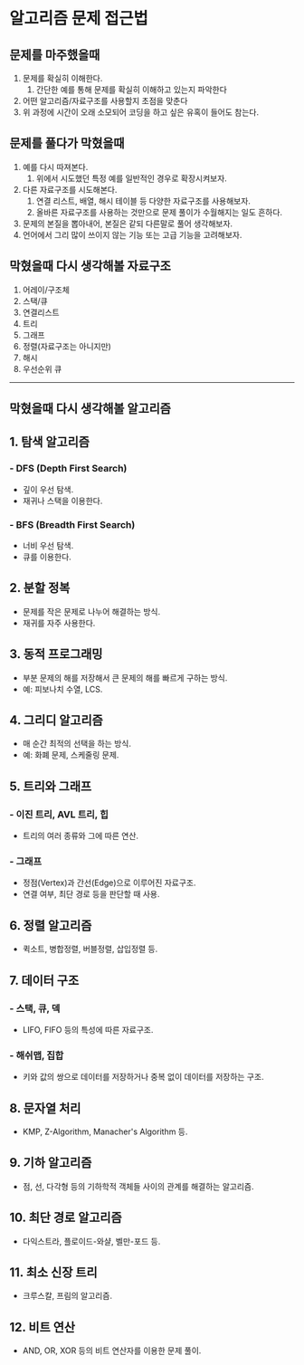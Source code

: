 # 알고리즘 문제 접근법

## 문제를 마주했을때

1. 문제를 확실히 이해한다.
    1. 간단한 예를 통해 문제를 확실히 이해하고 있는지 파악한다
2. 어떤 알고리즘/자료구조를 사용할지 초점을 맞춘다
3. 위 과정에 시간이 오래 소모되어 코딩을 하고 싶은 유혹이 들어도 참는다.

## 문제를 풀다가 막혔을때

1. 예를 다시 따져본다.
    1. 위에서 시도했던 특정 예를 일반적인 경우로 확장시켜보자.
2. 다른 자료구조를 시도해본다. 
    1. 연결 리스트, 배열, 해시 테이블 등 다양한 자료구조를 사용해보자. 
    2. 올바른 자료구조를 사용하는 것만으로 문제 풀이가 수월해지는 일도 흔하다.
3. 문제의 본질을 뽑아내어, 본질은 같되 다른말로 풀어 생각해보자. 
4. 언어에서 그리 많이 쓰이지 않는 기능 또는 고급 기능을 고려해보자.

## 막혔을때 다시 생각해볼 자료구조
1. 어레이/구조체
2. 스택/큐
3. 연결리스트
4. 트리
5. 그래프
6. 정렬(자료구조는 아니지만)
7. 해시
8. 우선순위 큐
---


## 막혔을때 다시 생각해볼 알고리즘

## 1. 탐색 알고리즘

### - DFS (Depth First Search)
- 깊이 우선 탐색.
- 재귀나 스택을 이용한다.

### - BFS (Breadth First Search)
- 너비 우선 탐색.
- 큐를 이용한다.

## 2. 분할 정복

- 문제를 작은 문제로 나누어 해결하는 방식.
- 재귀를 자주 사용한다.

## 3. 동적 프로그래밍

- 부분 문제의 해를 저장해서 큰 문제의 해를 빠르게 구하는 방식.
- 예: 피보나치 수열, LCS.

## 4. 그리디 알고리즘

- 매 순간 최적의 선택을 하는 방식.
- 예: 화폐 문제, 스케줄링 문제.

## 5. 트리와 그래프

### - 이진 트리, AVL 트리, 힙
- 트리의 여러 종류와 그에 따른 연산.

### - 그래프
- 정점(Vertex)과 간선(Edge)으로 이루어진 자료구조.
- 연결 여부, 최단 경로 등을 판단할 때 사용.

## 6. 정렬 알고리즘

- 퀵소트, 병합정렬, 버블정렬, 삽입정렬 등.

## 7. 데이터 구조

### - 스택, 큐, 덱
- LIFO, FIFO 등의 특성에 따른 자료구조.

### - 해쉬맵, 집합
- 키와 값의 쌍으로 데이터를 저장하거나 중복 없이 데이터를 저장하는 구조.

## 8. 문자열 처리

- KMP, Z-Algorithm, Manacher's Algorithm 등.

## 9. 기하 알고리즘

- 점, 선, 다각형 등의 기하학적 객체들 사이의 관계를 해결하는 알고리즘.

## 10. 최단 경로 알고리즘

- 다익스트라, 플로이드-와샬, 벨만-포드 등.

## 11. 최소 신장 트리

- 크루스칼, 프림의 알고리즘.

## 12. 비트 연산

- AND, OR, XOR 등의 비트 연산자를 이용한 문제 풀이.
